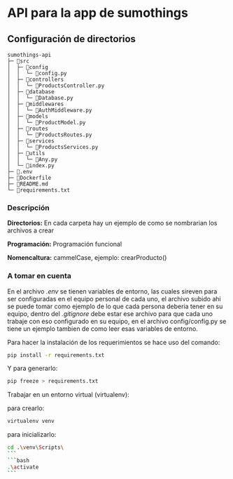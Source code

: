 # API para la app de sumothings
## Configuración de directorios
  ``` Text
  sumothings-api
  ├─ 📁src
  │  ├─ 📁config
  │  │  └─ 📄config.py
  │  ├─ 📁controllers
  │  │  └─ 📄ProductsController.py
  │  ├─ 📁database
  │  │  └─ 📄Database.py
  │  ├─ 📁middlewares
  │  │  └─ 📄AuthMiddleware.py
  │  ├─ 📁models
  │  │  └─ 📄ProductModel.py
  │  ├─ 📁routes
  │  │  └─ 📄ProductsRoutes.py
  │  ├─ 📁services
  │  │  └─ 📄ProductsServices.py
  │  ├─ 📁utils
  │  │  └─ 📄Any.py
  │  └─ 📄index.py
  ├─ 📄.env
  ├─ 📄Dockerfile
  ├─ 📄README.md
  └─ 📄requirements.txt
  ```
### Descripción
**Directorios:** En cada carpeta hay un ejemplo de como se nombrarian los archivos a crear  

**Programación:** Programación funcional  

**Nomencaltura:** cammelCase, ejemplo: crearProducto()  

### A tomar en cuenta
En el archivo *.env* se tienen variables de entorno, las cuales sireven para ser configuradas en el equipo personal de cada uno, el archivo subido ahi se puede tomar como ejemplo de lo que cada persona deberia tener en su equipo, dentro del *.gitignore* debe estar ese archivo para que cada uno trabaje con eso configurado en su equipo, en el archivo config/config.py se tiene un ejemplo tambien de como leer esas variables de entorno.  

Para hacer la instalación de los requerimientos se hace uso del comando:
```bash
pip install -r requirements.txt
```
Y para generarlo:
```bash
pip freeze > requirements.txt
```

Trabajar en un entorno virtual (virtualenv):  

para crearlo:
```bash
virtualenv venv
```
para inicializarlo:
````bash
cd .\venv\Scripts\
```
```bash
.\activate
```
